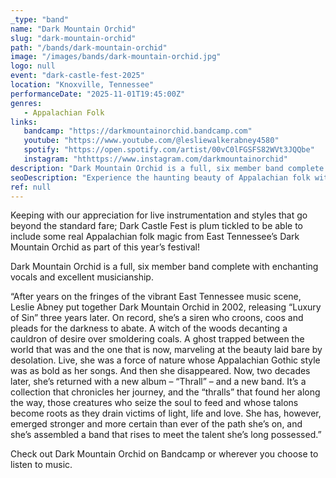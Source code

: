 ```yaml
---
_type: "band"
name: "Dark Mountain Orchid"
slug: "dark-mountain-orchid"
path: "/bands/dark-mountain-orchid"
image: "/images/bands/dark-mountain-orchid.jpg"
logo: null
event: "dark-castle-fest-2025"
location: "Knoxville, Tennessee"
performanceDate: "2025-11-01T19:45:00Z"
genres:
   - Appalachian Folk
links:
   bandcamp: "https://darkmountainorchid.bandcamp.com"
   youtube: "https://www.youtube.com/@lesliewalkerabney4580"
   spotify: "https://open.spotify.com/artist/00vC0lFGSFS82WVt3JQQbe"
   instagram: "hthttps://www.instagram.com/darkmountainorchid"
description: "Dark Mountain Orchid is a full, six member band complete with enchanting vocals and excellent musicianship. After years on the fringes of the vibrant East Tennessee music scene, Leslie Abney put together Dark Mountain Orchid in 2002, releasing “Luxury of Sin” three years later. On record, she’s a siren who croons, coos and pleads for the darkness to abate. A witch of the woods decanting a cauldron of desire over smoldering coals. A ghost trapped between the world that was and the one that is now, marveling at the beauty laid bare by desolation. Live, she was a force of nature whose Appalachian Gothic style was as bold as her songs."
seoDescription: "Experience the haunting beauty of Appalachian folk with Dark Mountain Orchid at Dark Castle Fest. Featuring enchanting vocals and Gothic storytelling, this East Tennessee band returns with power and passion."
ref: null
---
```


Keeping with our appreciation for live instrumentation and styles that go beyond the standard fare; Dark Castle Fest is plum tickled to be able to include some real Appalachian folk magic from East Tennessee’s Dark Mountain Orchid as part of this year’s festival!

Dark Mountain Orchid is a full, six member band complete with enchanting vocals and excellent musicianship. 

“After years on the fringes of the vibrant East Tennessee music scene, Leslie Abney put together Dark Mountain Orchid in 2002, releasing “Luxury of Sin” three years later.
On record, she’s a siren who croons, coos and pleads for the darkness to abate. A witch of the woods decanting a cauldron of desire over smoldering coals. A ghost trapped between the world that was and the one that is now, marveling at the beauty laid bare by desolation. Live, she was a force of nature whose Appalachian Gothic style was as bold as her songs.
And then she disappeared.
Now, two decades later, she’s returned with a new album – “Thrall” – and a new band. It’s a collection that chronicles her journey, and the “thralls” that found her along the way, those creatures who seize the soul to feed and whose talons become roots as they drain victims of light, life and love. She has, however, emerged stronger and more certain than ever of the path she’s on, and she’s assembled a band that rises to meet the talent she’s long possessed.”

Check out Dark Mountain Orchid on Bandcamp or wherever you choose to listen to music.

